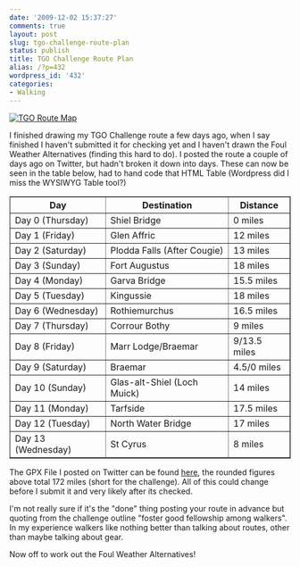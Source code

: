 ```yaml
---
date: '2009-12-02 15:37:27'
comments: true
layout: post
slug: tgo-challenge-route-plan
status: publish
title: TGO Challenge Route Plan
alias: /?p=432
wordpress_id: '432'
categories:
- Walking
---
```


[![TGO Route Map](http://dl.dropbox.com/u/2657852/website/images/TGO-Route-Map-300x172.jpg)](http://dl.dropbox.com/u/2657852/website/images/TGO-Route-Map.JPG)  

I finished drawing my TGO Challenge route a few days ago, when I say finished I haven't submitted it for checking yet and I haven't drawn the Foul Weather Alternatives (finding this hard to do). I posted the route a couple of days ago on Twitter, but hadn't broken it down into days. These can now be seen in the table below, had to hand code that HTML Table (Wordpress did I miss the WYSIWYG Table tool?)  
<!-- more -->
<table border="1">
<tbody>
<tr>
<th>Day</th>
<th>Destination</th>
<th>Distance</th>
</tr>
<tr>
<td>Day 0 (Thursday)</td>
<td>Shiel Bridge</td>
<td>0 miles</td>
</tr>
<tr>
<td>Day 1 (Friday)</td>
<td>Glen Affric</td>
<td>12 miles</td>
</tr>
<tr>
<td>Day 2 (Saturday)</td>
<td>Plodda Falls (After Cougie)</td>
<td>13 miles</td>
</tr>
<tr>
<td>Day 3 (Sunday)</td>
<td>Fort Augustus</td>
<td>18 miles</td>
</tr>
<tr>
<td>Day 4 (Monday)</td>
<td>Garva Bridge</td>
<td>15.5 miles</td>
</tr>
<tr>
<td>Day 5 (Tuesday)</td>
<td>Kingussie</td>
<td>18 miles</td>
</tr>
<tr>
<td>Day 6 (Wednesday)</td>
<td>Rothiemurchus</td>
<td>16.5 miles</td>
</tr>
<tr>
<td>Day 7 (Thursday)</td>
<td>Corrour Bothy</td>
<td>9 miles</td>
</tr>
<tr>
<td>Day 8 (Friday)</td>
<td>Marr Lodge/Braemar</td>
<td>9/13.5 miles</td>
</tr>
<tr>
<td>Day 9 (Saturday)</td>
<td>Braemar</td>
<td>4.5/0 miles</td>
</tr>
<tr>
<td>Day 10 (Sunday)</td>
<td>Glas-alt-Shiel (Loch Muick)</td>
<td>14 miles</td>
</tr>
<tr>
<td>Day 11 (Monday)</td>
<td>Tarfside</td>
<td>17.5 miles</td>
</tr>
<tr>
<td>Day 12 (Tuesday)</td>
<td>North Water Bridge</td>
<td>17 miles</td>
</tr>
<tr>
<td>Day 13 (Wednesday)</td>
<td>St Cyrus</td>
<td>8 miles</td>
</tr>
</tbody>
</table>  
  

The GPX File I posted on Twitter can be found [here](http://bit.ly/81Dcpt), the rounded figures above total 172 miles (short for the challenge). All of this could change before I submit it and very likely after its checked.  

I'm not really sure if it's the "done" thing posting your route in advance but quoting from the challenge outline "foster good fellowship among walkers". In my experience walkers like nothing better than talking about routes, other than maybe talking about gear.  

Now off to work out the Foul Weather Alternatives!
